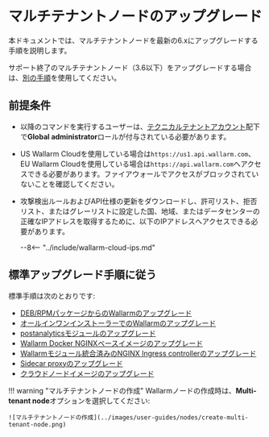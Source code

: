 [ptrav-attack-docs]:                ../attacks-vulns-list.md#path-traversal
[attacks-in-ui-image]:              ../images/admin-guides/test-attacks-quickstart.png

# マルチテナントノードのアップグレード

本ドキュメントでは、マルチテナントノードを最新の6.xにアップグレードする手順を説明します。

サポート終了のマルチテナントノード（3.6以下）をアップグレードする場合は、[別の手順](older-versions/multi-tenant.md)を使用してください。

## 前提条件

* 以降のコマンドを実行するユーザーは、[テクニカルテナントアカウント](../installation/multi-tenant/overview.md#tenant-accounts)配下で**Global administrator**ロールが付与されている必要があります。
* US Wallarm Cloudを使用している場合は`https://us1.api.wallarm.com`、EU Wallarm Cloudを使用している場合は`https://api.wallarm.com`へアクセスできる必要があります。ファイアウォールでアクセスがブロックされていないことを確認してください。
* 攻撃検出ルールおよびAPI仕様の更新をダウンロードし、許可リスト、拒否リスト、またはグレーリストに設定した国、地域、またはデータセンターの正確なIPアドレスを取得するために、以下のIPアドレスへアクセスできる必要があります。

    --8<-- "../include/wallarm-cloud-ips.md"

## 標準アップグレード手順に従う

標準手順は次のとおりです:

* [DEB/RPMパッケージからのWallarmのアップグレード](nginx-modules.md)
* [オールインワンインストーラーでのWallarmのアップグレード](nginx-modules.md)
* [postanalyticsモジュールのアップグレード](separate-postanalytics.md)
* [Wallarm Docker NGINXベースイメージのアップグレード](docker-container.md)
* [Wallarmモジュール統合済みのNGINX Ingress controllerのアップグレード](ingress-controller.md)
* [Sidecar proxyのアップグレード](sidecar-proxy.md)
* [クラウドノードイメージのアップグレード](cloud-image.md)

!!! warning "マルチテナントノードの作成"
    Wallarmノードの作成時は、**Multi-tenant node**オプションを選択してください:

    ![マルチテナントノードの作成](../images/user-guides/nodes/create-multi-tenant-node.png)